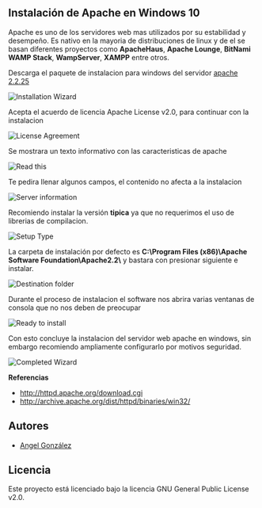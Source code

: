 ## Instalación de Apache en Windows 10

Apache es uno de los servidores web mas utilizados por su estabilidad y desempeño. Es nativo en la mayoria de distribuciones de linux y de el se basan diferentes proyectos como **ApacheHaus**, **Apache Lounge**, **BitNami WAMP Stack**, **WampServer**, **XAMPP** entre otros.

Descarga el paquete de instalacion para windows del servidor [apache 2.2.25](http://archive.apache.org/dist/httpd/binaries/win32/httpd-2.2.25-win32-x86-openssl-0.9.8y.msi)

![Installation Wizard](imagenes/0.png)

Acepta el acuerdo de licencia Apache License v2.0, para continuar con la instalacion

![License Agreement](imagenes/1.png)

Se mostrara un texto informativo con las caracteristicas de apache

![Read this](imagenes/2.png)

Te pedira llenar algunos campos, el contenido no afecta a la instalacion

![Server information](imagenes/3.png)

Recomiendo instalar la versión **tipica** ya que no requerimos el uso de librerias de compilacion.

![Setup Type](imagenes/4.png)

La carpeta de instalación por defecto es **C:\Program Files (x86)\Apache Software Foundation\Apache2.2\\** y bastara con presionar siguiente e instalar.

![Destination folder](imagenes/5.png)

Durante el proceso de instalacion el software nos abrira varias ventanas de consola que no nos deben de preocupar

![Ready to install](imagenes/6.png)

Con esto concluye la instalacion del servidor web apache en windows, sin embargo recomiendo ampliamente configurarlo por motivos seguridad.

![Completed Wizard](imagenes/7.png)

**Referencias**
* http://httpd.apache.org/download.cgi
* http://archive.apache.org/dist/httpd/binaries/win32/

## Autores

* [Angel González](https://github.com/mgrc45)

## Licencia

Este proyecto está licenciado bajo la licencia GNU General Public License v2.0.
